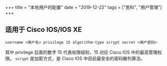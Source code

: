 +++
title = "本地用户的配置"
date = "2019-12-22"
tags = ["思科", "用户管理"]
+++

## 适用于 Cisco IOS/IOS XE

```console
username <用户名> privilege 15 algorithm-type scrypt secret <用户密码>
```

其中 privilege 后面的数字 15 代表权限级别，15 对应 Cisco IOS 中的最高管理权限。
`scrypt` 是加密方式，是 Cisco IOS 中目前最安全的密码散列算法。
